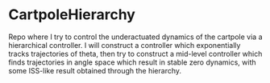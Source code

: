 # CartpoleHierarchy

Repo where I try to control the underactuated dynamics of the cartpole via a hierarchical controller. I will construct a controller which exponentially tracks trajectories of theta, then try to construct a mid-level controller which finds trajectories in angle space which result in stable zero dynamics, with some ISS-like result obtained through the hierarchy. 
